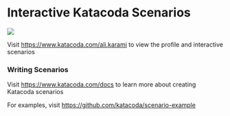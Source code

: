 # Interactive Katacoda Scenarios

[![](http://shields.katacoda.com/katacoda/ali.karami/count.svg)](https://www.katacoda.com/ali.karami "Get your profile on Katacoda.com")

Visit https://www.katacoda.com/ali.karami to view the profile and interactive scenarios

### Writing Scenarios
Visit https://www.katacoda.com/docs to learn more about creating Katacoda scenarios

For examples, visit https://github.com/katacoda/scenario-example
